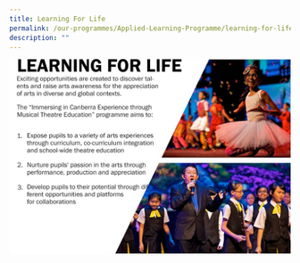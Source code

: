```yaml
---
title: Learning For Life
permalink: /our-programmes/Applied-Learning-Programme/learning-for-life/
description: ""
---
```


![](/images/Learning%20for%20Life.jpg)